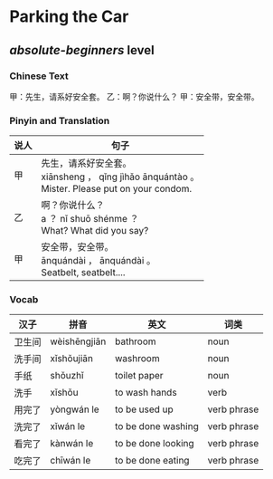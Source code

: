 # Parking the Car
## *absolute-beginners* level

### Chinese Text
甲：先生，请系好安全套。
乙：啊？你说什么？
甲：安全带，安全带。

### Pinyin and Translation
|说人|句子|
|----|----|
|甲|先生，请系好安全套。<br />xiānsheng ， qǐng jìhǎo ānquántào 。<br />Mister. Please put on your condom.|
|乙|啊？你说什么？<br />a ？ nǐ shuō shénme ？<br />What? What did you say?|
|甲|安全带，安全带。<br />ānquándài ， ānquándài 。<br />Seatbelt, seatbelt....|
### Vocab
|汉子|拼音|英文|词类|
|----|----|----|----|
|卫生间|wèishēngjiān|bathroom|noun|
|洗手间|xǐshǒujiān|washroom|noun|
|手纸|shǒuzhǐ|toilet paper|noun|
|洗手|xǐshǒu|to wash hands|verb|
|用完了|yòngwán le|to be used up|verb phrase|
|洗完了|xǐwán le|to be done washing|verb phrase|
|看完了|kànwán le|to be done looking|verb phrase|
|吃完了|chīwán le|to be done eating|verb phrase|